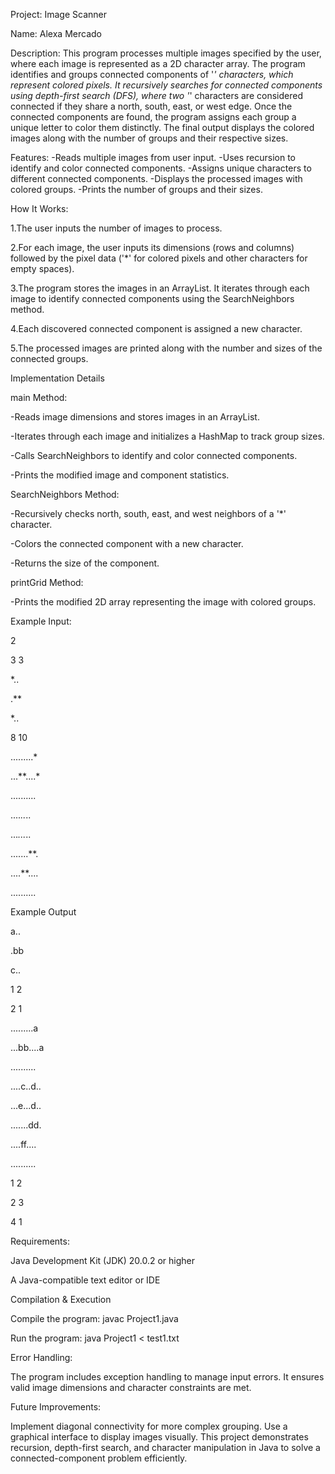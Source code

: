 Project: Image Scanner

Name: Alexa Mercado

Description: This program processes multiple images specified by the user, where each image is represented as a 2D character array. 
The program identifies and groups connected components of '*' characters, which represent colored pixels. It recursively searches for
connected components using depth-first search (DFS), where two '*' characters are considered connected if they share a north, south, east,
or west edge. Once the connected components are found, the program assigns each group a unique letter to color them distinctly. The final 
output displays the colored images along with the number of groups and their respective sizes.

Features:
-Reads multiple images from user input.
-Uses recursion to identify and color connected components.
-Assigns unique characters to different connected components.
-Displays the processed images with colored groups.
-Prints the number of groups and their sizes.

How It Works:

1.The user inputs the number of images to process.

2.For each image, the user inputs its dimensions (rows and columns) followed by the pixel data ('*' for colored pixels and other characters for empty spaces).

3.The program stores the images in an ArrayList. It iterates through each image to identify connected components using the SearchNeighbors method.

4.Each discovered connected component is assigned a new character.

5.The processed images are printed along with the number and sizes of the connected groups.


Implementation Details


main Method: 

-Reads image dimensions and stores images in an ArrayList.

-Iterates through each image and initializes a HashMap to track group sizes.

-Calls SearchNeighbors to identify and color connected components.

-Prints the modified image and component statistics.

SearchNeighbors Method:

-Recursively checks north, south, east, and west neighbors of a '*' character.

-Colors the connected component with a new character.

-Returns the size of the component.

printGrid Method:

-Prints the modified 2D array representing the image with colored groups.


Example Input:

 2
 
 3 3
 
 *..
 
 .**
 
 *..
 
 8 10
 
 .........*
 
 ...**....*
 
 ..........
 
 ....*..*..
 
 ...*...*..
 
 .......**.
 
 ....**....
 
 ..........


Example Output

 a..
 
 .bb
 
 c..
 
 1  2
 
 2  1
 
 .........a
 
 ...bb....a
 
 ..........
 
 ....c..d..
 
 ...e...d..
 
 .......dd.
 
 ....ff....
 
 ..........
 
 1 2
 
 2 3
 
 4 1

Requirements:

Java Development Kit (JDK) 20.0.2 or higher

A Java-compatible text editor or IDE


Compilation & Execution


Compile the program:
javac Project1.java

Run the program:
java Project1 < test1.txt


Error Handling:

The program includes exception handling to manage input errors. It ensures valid image dimensions and character constraints are met.


Future Improvements:

Implement diagonal connectivity for more complex grouping. Use a graphical interface to display images visually.
This project demonstrates recursion, depth-first search, and character manipulation in Java to solve a connected-component problem efficiently.



